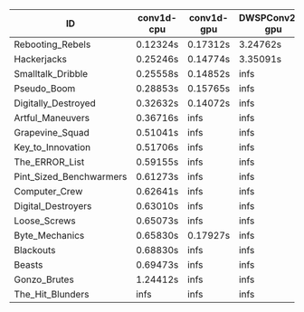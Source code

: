 |ID|conv1d-cpu|conv1d-gpu|DWSPConv2D-gpu|gemm-gpu|avg|
|-|-|-|-|-|-|
|Rebooting_Rebels|0.12324s|0.17312s|3.24762s|1.90238s|1.36159s|
|Hackerjacks|0.25246s|0.14774s|3.35091s|2.09727s|1.46209s|
|Smalltalk_Dribble|0.25558s|0.14852s|infs|2.11529s|infs|
|Pseudo_Boom|0.28853s|0.15765s|infs|4.71979s|infs|
|Digitally_Destroyed|0.32632s|0.14072s|infs|2.74953s|infs|
|Artful_Maneuvers|0.36716s|infs|infs|4.77203s|infs|
|Grapevine_Squad|0.51041s|infs|infs|4.76593s|infs|
|Key_to_Innovation|0.51706s|infs|infs|4.71533s|infs|
|The_ERROR_List|0.59155s|infs|infs|4.75213s|infs|
|Pint_Sized_Benchwarmers|0.61273s|infs|infs|4.74976s|infs|
|Computer_Crew|0.62641s|infs|infs|4.76862s|infs|
|Digital_Destroyers|0.63010s|infs|infs|4.77611s|infs|
|Loose_Screws|0.65073s|infs|infs|4.76277s|infs|
|Byte_Mechanics|0.65830s|0.17927s|infs|4.73406s|infs|
|Blackouts|0.68830s|infs|infs|4.76287s|infs|
|Beasts|0.69473s|infs|infs|4.76881s|infs|
|Gonzo_Brutes|1.24412s|infs|infs|4.76877s|infs|
|The_Hit_Blunders|infs|infs|infs|4.80692s|infs|
